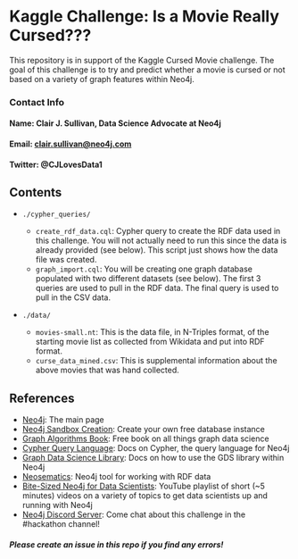 # Kaggle Challenge: Is a Movie Really Cursed???

This repository is in support of the Kaggle Cursed Movie challenge.  The goal of this challenge is to try and predict whether a movie is cursed or not based on a variety of graph features within Neo4j. 

### Contact Info
#### Name: Clair J. Sullivan, Data Science Advocate at Neo4j
#### Email: clair.sullivan@neo4j.com
#### Twitter: @CJLovesData1

## Contents

- `./cypher_queries/`
  - `create_rdf_data.cql`: Cypher query to create the RDF data used in this challenge.  You will not actually need to run this since the data is already provided (see below).  This script just shows how the data file was created.
  - `graph_import.cql`: You will be creating one graph database populated with two different datasets (see below).  The first 3 queries are used to pull in the RDF data.  The final query is used to pull in the CSV data.

- `./data/`
  - `movies-small.nt`: This is the data file, in N-Triples format, of the starting movie list as collected from Wikidata and put into RDF format.
  - `curse_data_mined.csv`: This is supplemental information about the above movies that was hand collected.

## References

- [Neo4j](http://neo4j.com/): The main page
- [Neo4j Sandbox Creation](https://dev.neo4j.com/sandbox): Create your own free database instance
- [Graph Algorithms Book](https://dev.neo4j.com/graph_algorithms_book): Free book on all things graph data science
- [Cypher Query Language](https://neo4j.com/docs/cypher-manual/current/): Docs on Cypher, the query language for Neo4j
- [Graph Data Science Library](https://dev.neo4j.com/graph_data_science): Docs on how to use the GDS library within Neo4j
- [Neosematics](https://neo4j.com/labs/neosemantics/): Neo4j tool for working with RDF data
- [Bite-Sized Neo4j for Data Scientists](https://dev.neo4j.com/bite_sized_playlist): YouTube playlist of short (~5 minutes) videos on a variety of topics to get data scientists up and running with Neo4j
- [Neo4j Discord Server](https://discord.gg/neo4j): Come chat about this challenge in the #hackathon channel!

#### _Please create an issue in this repo if you find any errors!_